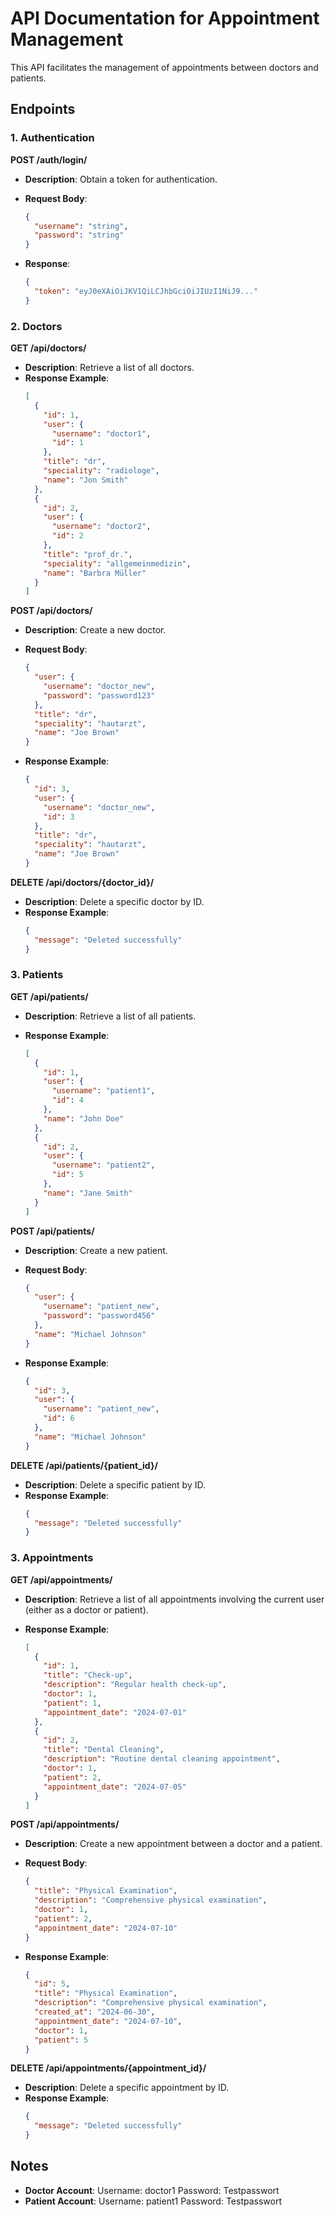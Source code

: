# API Documentation for Appointment Management

This API facilitates the management of appointments between doctors and patients.

## Endpoints

### 1. Authentication

**POST /auth/login/**

- **Description**: Obtain a token for authentication.
- **Request Body**:

  ```json
  {
    "username": "string",
    "password": "string"
  }
  ```

- **Response**:
  ```json
  {
    "token": "eyJ0eXAiOiJKV1QiLCJhbGciOiJIUzI1NiJ9..."
  }
  ```

### 2. Doctors

**GET /api/doctors/**

- **Description**: Retrieve a list of all doctors.
- **Response Example**:
  ```json
  [
    {
      "id": 1,
      "user": {
        "username": "doctor1",
        "id": 1
      },
      "title": "dr",
      "speciality": "radiologe",
      "name": "Jon Smith"
    },
    {
      "id": 2,
      "user": {
        "username": "doctor2",
        "id": 2
      },
      "title": "prof_dr.",
      "speciality": "allgemeinmedizin",
      "name": "Barbra Müller"
    }
  ]
  ```

**POST /api/doctors/**

- **Description**: Create a new doctor.
- **Request Body**:

  ```json
  {
    "user": {
      "username": "doctor_new",
      "password": "password123"
    },
    "title": "dr",
    "speciality": "hautarzt",
    "name": "Joe Brown"
  }
  ```

- **Response Example**:
  ```json
  {
    "id": 3,
    "user": {
      "username": "doctor_new",
      "id": 3
    },
    "title": "dr",
    "speciality": "hautarzt",
    "name": "Joe Brown"
  }
  ```

**DELETE /api/doctors/{doctor_id}/**

- **Description**: Delete a specific doctor by ID.
- **Response Example**:
  ```json
  {
    "message": "Deleted successfully"
  }
  ```

### 3. Patients

**GET /api/patients/**

- **Description**: Retrieve a list of all patients.
- **Response Example**:

  ```json
  [
    {
      "id": 1,
      "user": {
        "username": "patient1",
        "id": 4
      },
      "name": "John Doe"
    },
    {
      "id": 2,
      "user": {
        "username": "patient2",
        "id": 5
      },
      "name": "Jane Smith"
    }
  ]
  ```

**POST /api/patients/**

- **Description**: Create a new patient.
- **Request Body**:

  ```json
  {
    "user": {
      "username": "patient_new",
      "password": "password456"
    },
    "name": "Michael Johnson"
  }
  ```

- **Response Example**:
  ```json
  {
    "id": 3,
    "user": {
      "username": "patient_new",
      "id": 6
    },
    "name": "Michael Johnson"
  }
  ```

**DELETE /api/patients/{patient_id}/**

- **Description**: Delete a specific patient by ID.
- **Response Example**:
  ```json
  {
    "message": "Deleted successfully"
  }
  ```

### 3. Appointments

**GET /api/appointments/**

- **Description**: Retrieve a list of all appointments involving the current user (either as a doctor or patient).
- **Response Example**:

  ```json
  [
    {
      "id": 1,
      "title": "Check-up",
      "description": "Regular health check-up",
      "doctor": 1,
      "patient": 1,
      "appointment_date": "2024-07-01"
    },
    {
      "id": 2,
      "title": "Dental Cleaning",
      "description": "Routine dental cleaning appointment",
      "doctor": 1,
      "patient": 2,
      "appointment_date": "2024-07-05"
    }
  ]
  ```

**POST /api/appointments/**

- **Description**: Create a new appointment between a doctor and a patient.
- **Request Body**:

  ```json
  {
    "title": "Physical Examination",
    "description": "Comprehensive physical examination",
    "doctor": 1,
    "patient": 2,
    "appointment_date": "2024-07-10"
  }
  ```

- **Response Example**:
  ```json
  {
    "id": 5,
    "title": "Physical Examination",
    "description": "Comprehensive physical examination",
    "created_at": "2024-06-30",
    "appointment_date": "2024-07-10",
    "doctor": 1,
    "patient": 5
  }
  ```

**DELETE /api/appointments/{appointment_id}/**

- **Description**: Delete a specific appointment by ID.
- **Response Example**:
  ```json
  {
    "message": "Deleted successfully"
  }
  ```

## Notes

- **Doctor Account**: Username: doctor1 Password: Testpasswort
- **Patient Account**: Username: patient1 Password: Testpasswort
